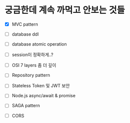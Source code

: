 # 궁금한데 계속 까먹고 안보는 것들 

- [x] MVC pattern 
- [ ] database ddl 
- [ ] database atomic operation 
- [ ] session이 정확하게..? 
- [ ] OSI 7 layers 좀 더 깊이 
- [ ] Repository pattern 
- [ ] Stateless Token 및 JWT 보안
- [ ] Node.js async/await & promise 
- [ ] SAGA pattern
- [ ] CORS 

